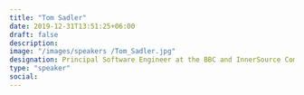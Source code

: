 ```yaml
---
title: "Tom Sadler"
date: 2019-12-31T13:51:25+06:00
draft: false
description:
image: "/images/speakers /Tom_Sadler.jpg"
designation: Principal Software Engineer at the BBC and InnerSource Commons Foundation board as Director and Treasurer
type: "speaker"
social:
---
```

